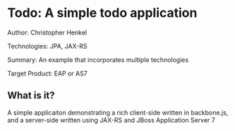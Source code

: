 Todo: A simple todo application
========================
Author: Christopher Henkel

Technologies: JPA, JAX-RS

Summary: An example that incorporates multiple technologies

Target Product: EAP or AS7

What is it?
-----------

A simple applicaiton demonstrating a rich client-side written in backbone.js, and a server-side written using JAX-RS and JBoss Application Server 7

